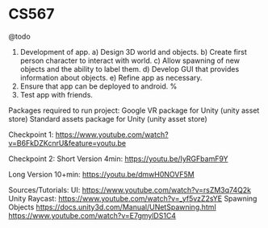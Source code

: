 # CS567

@todo
1) Development of app.
  a) Design 3D world and objects.
  b) Create first person character to interact with world.
  c) Allow spawning of new objects and the ability to label them.
  d) Develop GUI that provides information about objects.
  e) Refine app as necessary.
2) Ensure that app can be deployed to android. %
3) Test app with friends.

Packages required to run project:
  Google VR package for Unity (unity asset store)
  Standard assets package for Unity (unity asset store)

Checkpoint 1:
https://www.youtube.com/watch?v=B6FkDZKcnrU&feature=youtu.be

Checkpoint 2:
Short Version 4min:
https://youtu.be/IyRGFbamF9Y

Long Version 10+min:
https://youtu.be/dmwH0NOVF5M

Sources/Tutorials:
UI:
https://www.youtube.com/watch?v=rsZM3q74Q2k
Unity Raycast:
https://www.youtube.com/watch?v=_yf5vzZ2sYE
Spawning Objects
https://docs.unity3d.com/Manual/UNetSpawning.html
https://www.youtube.com/watch?v=E7gmylDS1C4
